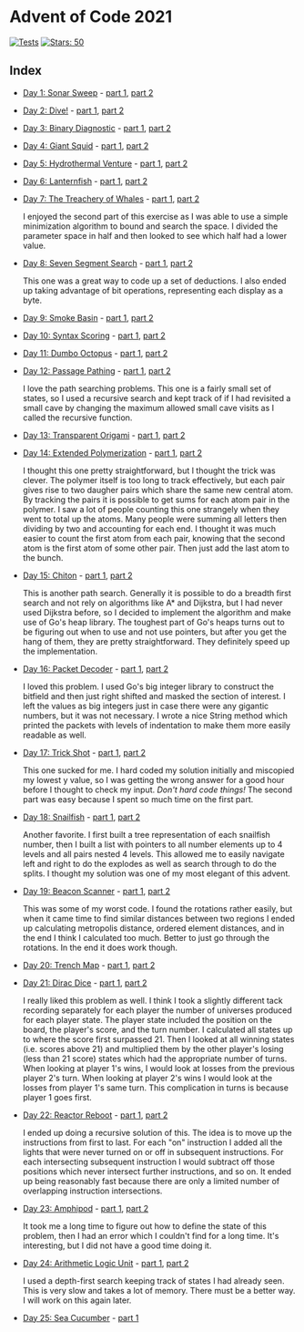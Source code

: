 # Advent of Code 2021

[![Tests](https://github.com/devries/advent_of_code_2021/actions/workflows/main.yml/badge.svg)](https://github.com/devries/advent_of_code_2021/actions/workflows/main.yml)
[![Stars: 50](https://img.shields.io/badge/⭐_Stars-50-yellow)](https://adventofcode.com/2021)

## Index

- [Day 1: Sonar Sweep](https://adventofcode.com/2021/day/1) - [part 1](day01_p1/main.go), [part 2](day01_p2/main.go)
- [Day 2: Dive!](https://adventofcode.com/2021/day/2) - [part 1](day02_p1/main.go), [part 2](day02_p2/main.go)
- [Day 3: Binary Diagnostic](https://adventofcode.com/2021/day/3) - [part 1](day03_p1/main.go), [part 2](day03_p2/main.go)
- [Day 4: Giant Squid](https://adventofcode.com/2021/day/4) - [part 1](day04_p1/main.go), [part 2](day04_p2/main.go)
- [Day 5: Hydrothermal Venture](https://adventofcode.com/2021/day/5) - [part 1](day05_p1/main.go), [part 2](day05_p2/main.go)
- [Day 6: Lanternfish](https://adventofcode.com/2021/day/6) - [part 1](day06_p1/main.go), [part 2](day06_p2/main.go)
- [Day 7: The Treachery of Whales](https://adventofcode.com/2021/day/7) - [part 1](day07_p1/main.go), [part 2](day07_p2/main.go)

  I enjoyed the second part of this exercise as I was able to use a simple
  minimization algorithm to bound and search the space. I divided the parameter
  space in half and then looked to see which half had a lower value.

- [Day 8: Seven Segment Search](https://adventofcode.com/2021/day/8) - [part 1](day08_p1/main.go), [part 2](day08_p2/main.go)

  This one was a great way to code up a set of deductions. I also ended up
  taking advantage of bit operations, representing each display as a byte.

- [Day 9: Smoke Basin](https://adventofcode.com/2021/day/9) - [part 1](day09_p1/main.go), [part 2](day09_p2/main.go)
- [Day 10: Syntax Scoring](https://adventofcode.com/2021/day/10) - [part 1](day10_p1/main.go), [part 2](day10_p2/main.go)
- [Day 11: Dumbo Octopus](https://adventofcode.com/2021/day/11) - [part 1](day11_p1/main.go), [part 2](day11_p2/main.go)
- [Day 12: Passage Pathing](https://adventofcode.com/2021/day/12) - [part 1](day12_p1/main.go), [part 2](day12_p2/main.go)

  I love the path searching problems. This one is a fairly small set of states,
  so I used a recursive search and kept track of if I had revisited a small
  cave by changing the maximum allowed small cave visits as I called the 
  recursive function.

- [Day 13: Transparent Origami](https://adventofcode.com/2021/day/13) - [part 1](day13_p1/main.go), [part 2](day13_p2/main.go)
- [Day 14: Extended Polymerization](https://adventofcode.com/2021/day/14) - [part 1](day14_p1/main.go), [part 2](day14_p2/main.go)

  I thought this one pretty straightforward, but I thought the trick was clever.
  The polymer itself is too long to track effectively, but each pair gives rise
  to two daugher pairs which share the same new central atom. By tracking the
  pairs it is possible to get sums for each atom pair in the polymer. I saw a
  lot of people counting this one strangely when they went to total up the
  atoms. Many people were summing all letters then dividing by two and accounting
  for each end. I thought it was much easier to count the first atom from each
  pair, knowing that the second atom is the first atom of some other pair. Then
  just add the last atom to the bunch.

- [Day 15: Chiton](https://adventofcode.com/2021/day/15) - [part 1](day15_p1/main.go), [part 2](day15_p2/main.go)

  This is another path search. Generally it is possible to do a breadth first
  search and not rely on algorithms like A* and Dijkstra, but I had never used
  Dijkstra before, so I decided to implement the algorithm and make use of Go's
  heap library. The toughest part of Go's heaps turns out to be figuring out
  when to use and not use pointers, but after you get the hang of them, they are
  pretty straightforward. They definitely speed up the implementation.

- [Day 16: Packet Decoder](https://adventofcode.com/2021/day/16) - [part 1](day16_p1/main.go), [part 2](day16_p2/main.go)

  I loved this problem. I used Go's big integer library to construct the bitfield
  and then just right shifted and masked the section of interest. I left the
  values as big integers just in case there were any gigantic numbers, but it
  was not necessary. I wrote a nice String method which printed the packets
  with levels of indentation to make them more easily readable as well.

- [Day 17: Trick Shot](https://adventofcode.com/2021/day/17) - [part 1](day17_p1/main.go), [part 2](day17_p2/main.go)

  This one sucked for me. I hard coded my solution initially and miscopied my
  lowest y value, so I was getting the wrong answer for a good hour before I
  thought to check my input. *Don't hard code things!* The second part was
  easy because I spent so much time on the first part.

- [Day 18: Snailfish](https://adventofcode.com/2021/day/18) - [part 1](day18_p1/main.go), [part 2](day18_p2/main.go)

  Another favorite. I first built a tree representation of each snailfish
  number, then I built a list with pointers to all number elements up to 4 levels
  and all pairs nested 4 levels. This allowed me to easily navigate left and right
  to do the explodes as well as search through to do the splits.
  I thought my solution was one of my most elegant of this advent.

- [Day 19: Beacon Scanner](https://adventofcode.com/2021/day/19) - [part 1](day19_p1/main.go), [part 2](day19_p2/main.go)

  This was some of my worst code. I found the rotations rather easily, but when
  it came time to find similar distances between two regions I ended up
  calculating metropolis distance, ordered element distances, and in the end I
  think I calculated too much. Better to just go through the rotations. In the
  end it does work though.

- [Day 20: Trench Map](https://adventofcode.com/2021/day/20) - [part 1](day20_p1/main.go), [part 2](day20_p2/main.go)
- [Day 21: Dirac Dice](https://adventofcode.com/2021/day/21) - [part 1](day21_p1/main.go), [part 2](day21_p2/main.go)

  I really liked this problem as well. I think I took a slightly different tack
  recording separately for each player the number of universes produced for
  each player state. The player state included the position on the board, the
  player's score, and the turn number. I calculated all states up to where the
  score first surpassed 21. Then I looked at all winning states (i.e. scores
  above 21) and multiplied them by the other player's losing (less than 21 score)
  states which had the appropriate number of turns. When looking at player 1's
  wins, I would look at losses from the previous player 2's turn. When looking
  at player 2's wins I would look at the losses from player 1's same turn. This
  complication in turns is because player 1 goes first.

- [Day 22: Reactor Reboot](https://adventofcode.com/2021/day/22) - [part 1](day22_p1/main.go), [part 2](day22_p2/main.go)

  I ended up doing a recursive solution of this. The idea is to move up the
  instructions from first to last. For each "on" instruction I added all the
  lights that were never turned on or off in subsequent instructions. For each
  intersecting subsequent instruction I would subtract off those positions
  which never intersect further instructions, and so on. It ended up being
  reasonably fast because there are only a limited number of overlapping
  instruction intersections.

- [Day 23: Amphipod](https://adventofcode.com/2021/day/23) - [part 1](day23_p1/main.go), [part 2](day23_p2/main.go)

  It took me a long time to figure out how to define the state of this problem,
  then I had an error which I couldn't find for a long time. It's interesting,
  but I did not have a good time doing it.

- [Day 24: Arithmetic Logic Unit](https://adventofcode.com/2021/day/24) - [part 1](day24_p1_slow/main.go), [part 2](day24_p2_slow/main.go)

  I used a depth-first search keeping track of states I had already seen. This
  is very slow and takes a lot of memory. There must be a better way. I will
  work on this again later.

- [Day 25: Sea Cucumber](https://adventofcode.com/2021/day/25) - [part 1](day25_p1/main.go)
